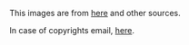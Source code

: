 This images are from [here](https://pythonprogramming.net/) and other sources.

In case of copyrights email, [here](hrutik716@gmail.com).
